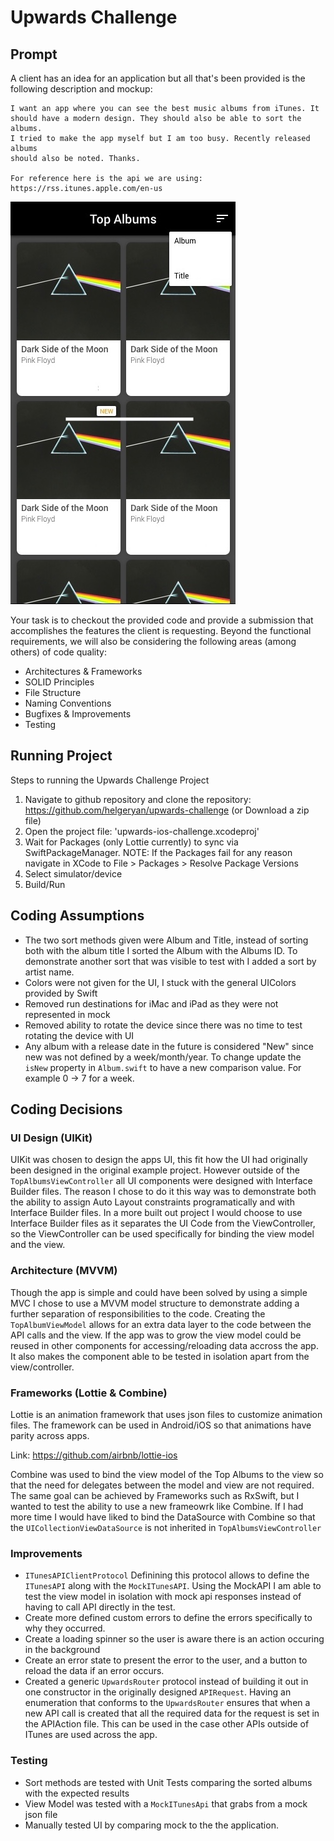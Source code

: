 # Upwards Challenge

## Prompt

A client has an idea for an application but all that's been provided is the following description and mockup:

```
I want an app where you can see the best music albums from iTunes. It 
should have a modern design. They should also be able to sort the albums.
I tried to make the app myself but I am too busy. Recently released albums 
should also be noted. Thanks.

For reference here is the api we are using: https://rss.itunes.apple.com/en-us
```
![](./docs/mockup.jpeg)

Your task is to checkout the provided code and provide a submission that accomplishes the features the client is requesting. Beyond the functional requirements, we will also be considering the following areas (among others) of code quality:

- Architectures & Frameworks
- SOLID Principles
- File Structure
- Naming Conventions
- Bugfixes & Improvements
- Testing

## Running Project

Steps to running the Upwards Challenge Project

1. Navigate to github repository and clone the repository: https://github.com/helgeryan/upwards-challenge (or Download a zip file)
2. Open the project file: 'upwards-ios-challenge.xcodeproj'
3. Wait for Packages (only Lottie currently) to sync via SwiftPackageManager. 
NOTE: If the Packages fail for any reason navigate in XCode to File > Packages > Resolve Package Versions
4. Select simulator/device
5. Build/Run

## Coding Assumptions

- The two sort methods given were Album and Title, instead of sorting both with the album title I sorted the Album with the Albums ID. To demonstrate another sort that was visible to test with I added a sort by artist name.
- Colors were not given for the UI, I stuck with the general UIColors provided by Swift
- Removed run destinations for iMac and iPad as they were not represented in mock
- Removed ability to rotate the device since there was no time to test rotating the device with UI
- Any album with a release date in the future is considered "New" since new was not defined by a week/month/year. To change update the `isNew` property in `Album.swift` to have a new comparison value. For example 0 -> 7 for a week.

## Coding Decisions

### UI Design (UIKit)

UIKit was chosen to design the apps UI, this fit how the UI had originally been designed in the original example project. However outside of the `TopAlbumsViewController` all UI components were designed with Interface Builder files. The reason I chose to do it this way was to demonstrate both the ability to assign Auto Layout constraints  programatically and with Interface Builder files. In a more built out project I would choose to use Interface Builder files as it separates the UI Code from the ViewController, so the ViewController can be used specifically for binding the view model and the view.

### Architecture (MVVM)

Though the app is simple and could have been solved by using a simple MVC I chose to use a MVVM model structure to demonstrate adding a further separation of responsibilities to the code. Creating the `TopAlbumViewModel` allows for an extra data layer to the code between the API calls and the view. If the app was to grow the view model could be reused in other components for accessing/reloading data accross the app. It also makes the component able to be tested in isolation apart from the view/controller.

### Frameworks (Lottie & Combine)

Lottie is an animation framework that uses json files to customize animation files. The framework can be used in Android/iOS so that animations have parity across apps.

Link: https://github.com/airbnb/lottie-ios

Combine was used to bind the view model of the Top Albums to the view so that the need for delegates between the model and view are not required. The same goal can be achieved by Frameworks such as RxSwift, but I wanted to test the ability to use a new frameowrk like Combine. If I had more time I would have liked to bind the DataSource with Combine so that the `UICollectionViewDataSource` is not inherited in `TopAlbumsViewController`

### Improvements

- `ITunesAPIClientProtocol` Definining this protocol allows to define the `ITunesAPI` along with the `MockITunesAPI`. Using the MockAPI I am able to test the view model in isolation with mock api responses instead of having to call API directly in the test.
- Create more defined custom errors to define the errors specifically to why they occurred. 
- Create a loading spinner so the user is aware there is an action occuring in the background
- Create an error state to present the error to the user, and a button to reload the data if an error occurs.
- Created a generic `UpwardsRouter` protocol instead of building it out in one constructor in the originally designed `APIRequest`. Having an enumeration that conforms to the `UpwardsRouter` ensures that when a new API call is created that all the required data for the request is set in the APIAction file. This can be used in the case other APIs outside of ITunes are used across the app.

### Testing

- Sort methods are tested with Unit Tests comparing the sorted albums with the expected results
- View Model was tested with a `MockITunesApi` that grabs from a mock json file
- Manually tested UI by comparing mock to the the application.
